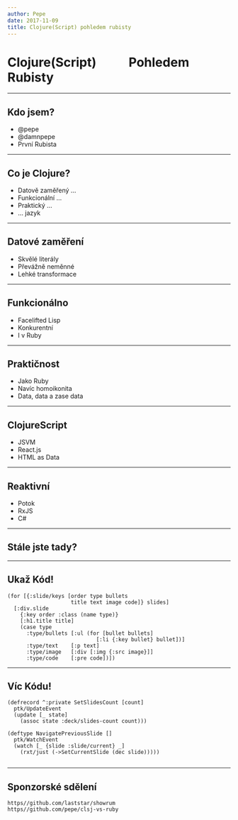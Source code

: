 ```yaml
---
author: Pepe
date: 2017-11-09
title: Clojure(Script) pohledem rubisty
---
```


# Clojure(Script)           Pohledem              Rubisty

---

## Kdo jsem?

* @pepe
* @damnpepe
* První Rubista

---

## Co je Clojure?

* Datově zaměřený …
* Funkcionální …
* Praktický …
* … jazyk

---

## Datové zaměření

* Skvělé literály
* Převážně neměnné
* Lehké transformace

---

## Funkcionálno

* Facelifted Lisp 
* Konkurentní
* I v Ruby

---

## Praktičnost

* Jako Ruby
* Navíc homoikonita
* Data, data a zase data

---

## ClojureScript

* JSVM
* React.js
* HTML as Data


---

## Reaktivní 

* Potok
* RxJS
* C#

---

## Stále jste tady?

---

## Ukaž Kód!

```
(for [{:slide/keys [order type bullets 
                    title text image code]} slides]
  [:div.slide
    {:key order :class (name type)}
    [:h1.title title]
    (case type
      :type/bullets [:ul (for [bullet bullets]
                            [:li {:key bullet} bullet])]
      :type/text    [:p text]
      :type/image   [:div [:img {:src image}]]
      :type/code    [:pre code])])
```

---

## Víc Kódu!

```
(defrecord ^:private SetSlidesCount [count]
  ptk/UpdateEvent
  (update [_ state]
    (assoc state :deck/slides-count count)))

(deftype NavigatePreviousSlide []
  ptk/WatchEvent
  (watch [_ {slide :slide/current} _]
    (rxt/just (->SetCurrentSlide (dec slide)))))
    
```

---

## Sponzorské sdělení

```
https//github.com/laststar/showrum
https//github.com/pepe/clsj-vs-ruby
```
